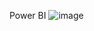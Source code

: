 Power BI
![image](https://github.com/caro278ng/ACE-Proyecto-PowerBI/assets/35504478/b4a63b79-390f-408f-b40e-1ca4a88e167f)
